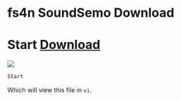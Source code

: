 #      fs4n SoundSemo Download

# Start [Download](https://fs4n.github.io/SoundSemo/SoundSome.html)

 
![][xkcd-2054]

[xkcd-2054]:  https://images-ext-1.discordapp.net/external/o_I0QgSRkz39aqJXcJTF-NFduSfXPI_t5F4CRg_Z37E/%3Fv%3D1702729854/https/cdn.shopify.com/s/files/1/0993/3800/files/vital_screenshot_7abaffa7-318c-4988-8806-6b34d4f96f45_1024x1024.jpg?format=webp


~~~sh
Start
~~~

Which will view this file in `vi`.
